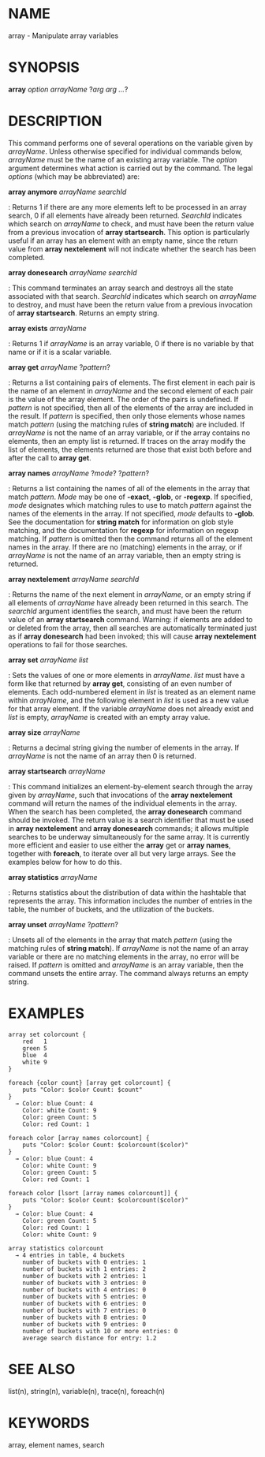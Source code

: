 # NAME

array - Manipulate array variables

# SYNOPSIS

**array** *option arrayName* ?*arg arg \...*?

# DESCRIPTION

This command performs one of several operations on the variable given by
*arrayName*. Unless otherwise specified for individual commands below,
*arrayName* must be the name of an existing array variable. The *option*
argument determines what action is carried out by the command. The legal
*options* (which may be abbreviated) are:

**array anymore** *arrayName searchId*

:   Returns 1 if there are any more elements left to be processed in an
    array search, 0 if all elements have already been returned.
    *SearchId* indicates which search on *arrayName* to check, and must
    have been the return value from a previous invocation of **array
    startsearch**. This option is particularly useful if an array has an
    element with an empty name, since the return value from **array
    nextelement** will not indicate whether the search has been
    completed.

**array donesearch** *arrayName searchId*

:   This command terminates an array search and destroys all the state
    associated with that search. *SearchId* indicates which search on
    *arrayName* to destroy, and must have been the return value from a
    previous invocation of **array startsearch**. Returns an empty
    string.

**array exists** *arrayName*

:   Returns 1 if *arrayName* is an array variable, 0 if there is no
    variable by that name or if it is a scalar variable.

**array get** *arrayName* ?*pattern*?

:   Returns a list containing pairs of elements. The first element in
    each pair is the name of an element in *arrayName* and the second
    element of each pair is the value of the array element. The order of
    the pairs is undefined. If *pattern* is not specified, then all of
    the elements of the array are included in the result. If *pattern*
    is specified, then only those elements whose names match *pattern*
    (using the matching rules of **string match**) are included. If
    *arrayName* is not the name of an array variable, or if the array
    contains no elements, then an empty list is returned. If traces on
    the array modify the list of elements, the elements returned are
    those that exist both before and after the call to **array get**.

**array names** *arrayName* ?*mode*? ?*pattern*?

:   Returns a list containing the names of all of the elements in the
    array that match *pattern*. *Mode* may be one of **-exact**,
    **-glob**, or **-regexp**. If specified, *mode* designates which
    matching rules to use to match *pattern* against the names of the
    elements in the array. If not specified, *mode* defaults to
    **-glob**. See the documentation for **string match** for
    information on glob style matching, and the documentation for
    **regexp** for information on regexp matching. If *pattern* is
    omitted then the command returns all of the element names in the
    array. If there are no (matching) elements in the array, or if
    *arrayName* is not the name of an array variable, then an empty
    string is returned.

**array nextelement** *arrayName searchId*

:   Returns the name of the next element in *arrayName*, or an empty
    string if all elements of *arrayName* have already been returned in
    this search. The *searchId* argument identifies the search, and must
    have been the return value of an **array startsearch** command.
    Warning: if elements are added to or deleted from the array, then
    all searches are automatically terminated just as if **array
    donesearch** had been invoked; this will cause **array nextelement**
    operations to fail for those searches.

**array set** *arrayName list*

:   Sets the values of one or more elements in *arrayName*. *list* must
    have a form like that returned by **array get**, consisting of an
    even number of elements. Each odd-numbered element in *list* is
    treated as an element name within *arrayName*, and the following
    element in *list* is used as a new value for that array element. If
    the variable *arrayName* does not already exist and *list* is empty,
    *arrayName* is created with an empty array value.

**array size** *arrayName*

:   Returns a decimal string giving the number of elements in the array.
    If *arrayName* is not the name of an array then 0 is returned.

**array startsearch** *arrayName*

:   This command initializes an element-by-element search through the
    array given by *arrayName*, such that invocations of the **array
    nextelement** command will return the names of the individual
    elements in the array. When the search has been completed, the
    **array donesearch** command should be invoked. The return value is
    a search identifier that must be used in **array nextelement** and
    **array donesearch** commands; it allows multiple searches to be
    underway simultaneously for the same array. It is currently more
    efficient and easier to use either the **array** get or **array
    names**, together with **foreach**, to iterate over all but very
    large arrays. See the examples below for how to do this.

**array statistics** *arrayName*

:   Returns statistics about the distribution of data within the
    hashtable that represents the array. This information includes the
    number of entries in the table, the number of buckets, and the
    utilization of the buckets.

**array unset** *arrayName* ?*pattern*?

:   Unsets all of the elements in the array that match *pattern* (using
    the matching rules of **string match**). If *arrayName* is not the
    name of an array variable or there are no matching elements in the
    array, no error will be raised. If *pattern* is omitted and
    *arrayName* is an array variable, then the command unsets the entire
    array. The command always returns an empty string.

# EXAMPLES

    array set colorcount {
        red   1
        green 5
        blue  4
        white 9
    }

    foreach {color count} [array get colorcount] {
        puts "Color: $color Count: $count"
    }
      → Color: blue Count: 4
        Color: white Count: 9
        Color: green Count: 5
        Color: red Count: 1

    foreach color [array names colorcount] {
        puts "Color: $color Count: $colorcount($color)"
    }
      → Color: blue Count: 4
        Color: white Count: 9
        Color: green Count: 5
        Color: red Count: 1

    foreach color [lsort [array names colorcount]] {
        puts "Color: $color Count: $colorcount($color)"
    }
      → Color: blue Count: 4
        Color: green Count: 5
        Color: red Count: 1
        Color: white Count: 9

    array statistics colorcount
      → 4 entries in table, 4 buckets
        number of buckets with 0 entries: 1
        number of buckets with 1 entries: 2
        number of buckets with 2 entries: 1
        number of buckets with 3 entries: 0
        number of buckets with 4 entries: 0
        number of buckets with 5 entries: 0
        number of buckets with 6 entries: 0
        number of buckets with 7 entries: 0
        number of buckets with 8 entries: 0
        number of buckets with 9 entries: 0
        number of buckets with 10 or more entries: 0
        average search distance for entry: 1.2

# SEE ALSO

list(n), string(n), variable(n), trace(n), foreach(n)

# KEYWORDS

array, element names, search

